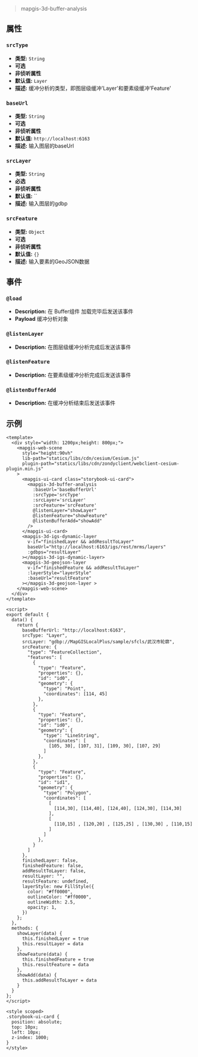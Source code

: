 > mapgis-3d-buffer-analysis

## 属性

### `srcType`

- **类型:** `String`
- **可选**
- **非侦听属性**
- **默认值:** `Layer`
- **描述:** 缓冲分析的类型，即图层级缓冲'Layer'和要素级缓冲'Feature'

### `baseUrl`

- **类型:** `String`
- **可选**
- **非侦听属性**
- **默认值:** `http://localhost:6163`
- **描述:** 输入图层的baseUrl

### `srcLayer`

- **类型:** `String`
- **必选**
- **非侦听属性**
- **默认值:** ``
- **描述:** 输入图层的gdbp

### `srcFeature`

- **类型:** `Object`
- **可选**
- **非侦听属性**
- **默认值:** `{}`
- **描述:** 输入要素的GeoJSON数据

## 事件

### `@load`

- **Description:** 在 Buffer组件 加载完毕后发送该事件
- **Payload** 缓冲分析对象

### `@listenLayer`

- **Description:** 在图层级缓冲分析完成后发送该事件

### `@listenFeature`

- **Description:** 在要素级缓冲分析完成后发送该事件

### `@listenBufferAdd`

- **Description:** 在缓冲分析结束后发送该事件


## 示例

```vue
<template>
  <div style="width: 1200px;height: 800px;">
    <mapgis-web-scene
      style="height:90vh"
      lib-path="statics/libs/cdn/cesium/Cesium.js"
      plugin-path="statics/libs/cdn/zondyclient/webclient-cesium-plugin.min.js"
    >
      <mapgis-ui-card class="storybook-ui-card">
        <mapgis-3d-buffer-analysis 
          :baseUrl='baseBufferUrl'
          :srcType='srcType'
          :srcLayer='srcLayer'
          :srcFeature='srcFeature'
          @listenLayer="showLayer" 
          @listenFeature="showFeature"
          @listenBufferAdd="showAdd"
        />
      </mapgis-ui-card>
      <mapgis-3d-igs-dynamic-layer 
        v-if="finishedLayer && addResultToLayer" 
        baseUrl="http://localhost:6163/igs/rest/mrms/layers" 
        :gdbps="resultLayer"
      ></mapgis-3d-igs-dynamic-layer>
      <mapgis-3d-geojson-layer 
        v-if="finishedFeature && addResultToLayer" 
        :layerStyle="layerStyle" 
        :baseUrl="resultFeature"
      ></mapgis-3d-geojson-layer >
    </mapgis-web-scene>
  </div>
</template>

<script>
export default {
  data() {
    return {
      baseBufferUrl: "http://localhost:6163",
      srcType: "Layer",
      srcLayer: "gdbp://MapGISLocalPlus/sample/sfcls/武汉市轮廓",
      srcFeature: {
        "type": "FeatureCollection",
        "features": [
          {
            "type": "Feature",
            "properties": {},
            "id": "id0",
            "geometry": {
              "type": "Point",
              "coordinates": [114, 45]
            },
          },
          {
            "type": "Feature",
            "properties": {},
            "id": "id0",
            "geometry": {
              "type": "LineString",
              "coordinates": [
                [105, 30], [107, 31], [109, 30], [107, 29]
              ]
            },
          },
          {
            "type": "Feature",
            "properties": {},
            "id": "id1",
            "geometry": {
              "type": "Polygon",
              "coordinates": [
                [
                  [114,30], [114,40], [124,40], [124,30], [114,30]
                ],
                [
                  [110,15] , [120,20] , [125,25] , [130,30] , [110,15]
                ]
              ]
            },
          }
        ]
      },
      finishedLayer: false,
      finishedFeature: false,
      addResultToLayer: false,
      resultLayer: "",
      resultFeature: undefined,
      layerStyle: new FillStyle({
        color: "#ff0000",
        outlineColor: "#ff0000",
        outlineWidth: 2.5,
        opacity: 1,
      })
    };
  },
  methods: {
    showLayer(data) {
      this.finishedLayer = true
      this.resultLayer = data
    },
    showFeature(data) {
      this.finishedFeature = true
      this.resultFeature = data
    },
    showAdd(data) {
      this.addResultToLayer = data
    }
  }
};
</script>

<style scoped>
.storybook-ui-card {
  position: absolute;
  top: 10px;
  left: 10px;
  z-index: 1000;
}
</style>
```

